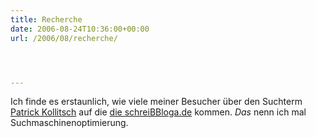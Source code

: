 ```yaml
---
title: Recherche
date: 2006-08-24T10:36:00+00:00
url: /2006/08/recherche/




---
```

Ich finde es erstaunlich, wie viele meiner Besucher über den Suchterm [Patrick Kollitsch][1] auf die [die schreiBBloga.de][2] kommen. _Das_ nenn ich mal Suchmaschinenoptimierung.

 [1]: http://www.google.com/search?hl=de&q=Patrick+Kollitsch&btnG=Google-Suche
 [2]: http://die.schreibbloga.de/
